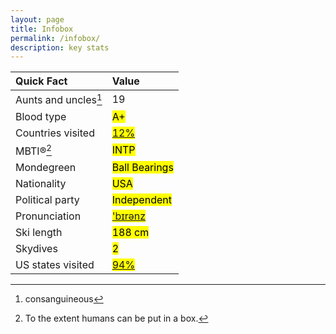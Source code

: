 ```yaml
---
layout: page
title: Infobox
permalink: /infobox/
description: key stats
---
```

| Quick Fact | Value |
| :---    | :---  |
| Aunts and uncles[^1] | 19 |
| Blood type | <mark>A+</mark> |
| Countries visited | <mark><a href="/countries/">12%</a></mark> |
| MBTI®[^2] | <mark>INTP</mark> |
| Mondegreen | <mark>Ball Bearings</mark>
| Nationality | <mark>USA</mark> |
| Political party | <mark>Independent</mark> |
| Pronunciation | <mark><a href="/assets/audio/berens.mp3">'b&#x026A;r&#x0259;nz</a></mark> |
| Ski length | <mark>188 cm</mark> |
| Skydives | <mark>2</mark> |
| US states visited | <mark><a href="/states/">94%</a></mark> |


[^1]: consanguineous
[^2]: To the extent humans can be put in a box.